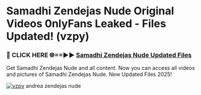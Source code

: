 # Samadhi Zendejas Nude Original Videos 0nlyFans Leaked - Files Updated! (vzpy)

<h3>🔴 CLICK HERE 🌐==►► <a href="https://tinyurl.com/4mcuefdz" rel="nofollow">Samadhi Zendejas Nude Updated Files</a></h3>

Get Samadhi Zendejas Nude and all content. Now you can access all videos and pictures of Samadhi Zendejas Nude. New Updated Files 2025!

[![vzpy](https://i.imgur.com/StAQSOY.gif)](https://tinyurl.com/4mcuefdz)
andrea zendejas nude
